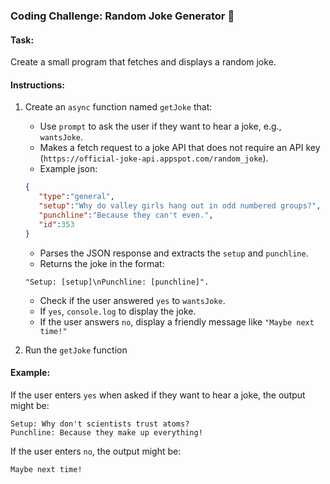 ### Coding Challenge: Random Joke Generator 🤣

#### Task:

Create a small program that fetches and displays a random joke.

#### Instructions:

1. Create an `async` function named `getJoke` that:

   - Use `prompt` to ask the user if they want to hear a joke, e.g., `wantsJoke`.
   - Makes a fetch request to a joke API that does not require an API key (`https://official-joke-api.appspot.com/random_joke`).
   - Example json: 
   ```json
   {
      "type":"general",
      "setup":"Why do valley girls hang out in odd numbered groups?",
      "punchline":"Because they can't even.",
      "id":353
   }

   ```
   - Parses the JSON response and extracts the `setup` and `punchline`.
   - Returns the joke in the format:

   ```
   "Setup: [setup]\nPunchline: [punchline]".
   ```

   - Check if the user answered `yes` to `wantsJoke`.
   - If `yes`, `console.log` to display the joke.
   - If the user answers `no`, display a friendly message like `"Maybe next time!"`

2. Run the `getJoke` function

#### Example:

If the user enters `yes` when asked if they want to hear a joke, the output might be:

```
Setup: Why don't scientists trust atoms?
Punchline: Because they make up everything!
```

If the user enters `no`, the output might be:

```
Maybe next time!
```
